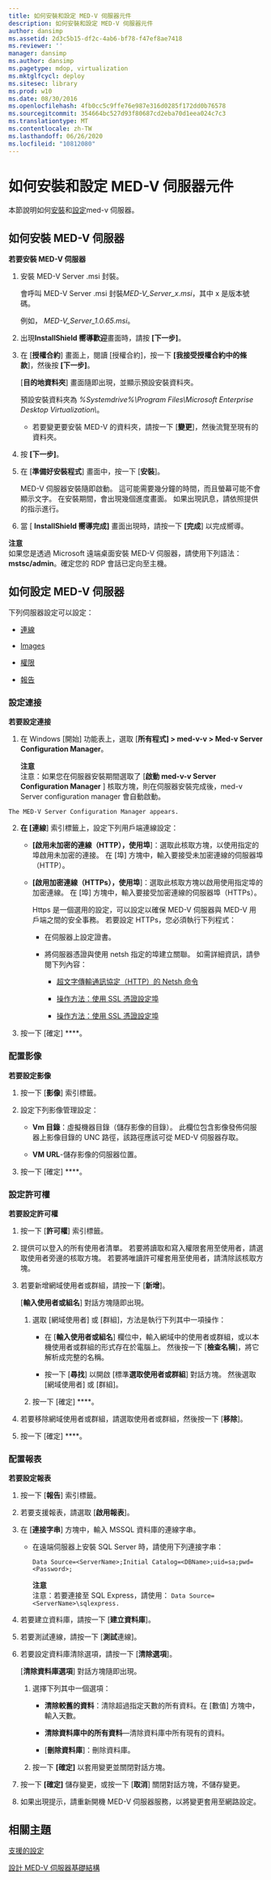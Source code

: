 ```yaml
---
title: 如何安裝和設定 MED-V 伺服器元件
description: 如何安裝和設定 MED-V 伺服器元件
author: dansimp
ms.assetid: 2d3c5b15-df2c-4ab6-bf78-f47ef8ae7418
ms.reviewer: ''
manager: dansimp
ms.author: dansimp
ms.pagetype: mdop, virtualization
ms.mktglfcycl: deploy
ms.sitesec: library
ms.prod: w10
ms.date: 08/30/2016
ms.openlocfilehash: 4fb0cc5c9ffe76e987e316d0285f172dd0b76578
ms.sourcegitcommit: 354664bc527d93f80687cd2eba70d1eea024c7c3
ms.translationtype: MT
ms.contentlocale: zh-TW
ms.lasthandoff: 06/26/2020
ms.locfileid: "10812080"
---
```

# 如何安裝和設定 MED-V 伺服器元件


本節說明如何[安裝](#bkmk-howtoinstallthemedvserver)和[設定](#bkmk-howtoconfigurethemedvserver)med-v 伺服器。

## <a href="" id="bkmk-howtoinstallthemedvserver"></a>如何安裝 MED-V 伺服器


**若要安裝 MED-V 伺服器**

1.  安裝 MED-V Server .msi 封裝。

    會呼叫 MED-V Server .msi 封裝*MED-V\_Server\_x.msi*，其中 x 是版本號碼。

    例如， *MED-V\_Server\_1.0.65.msi*。

2.  出現**InstallShield 嚮導歡迎**畫面時，請按 **[下一步]**。

3.  在 [**授權合約**] 畫面上，閱讀 [授權合約]，按一下 **[我接受授權合約中的條款**]，然後按 **[下一步]**。

    [**目的地資料夾**] 畫面隨即出現，並顯示預設安裝資料夾。

    預設安裝資料夾為 *%Systemdrive%\\Program Files\\Microsoft Enterprise Desktop Virtualization\\*。

    -   若要變更要安裝 MED-V 的資料夾，請按一下 [**變更**]，然後流覽至現有的資料夾。

4.  按 **\[下一步\]**。

5.  在 [**準備好安裝程式**] 畫面中，按一下 [**安裝**]。

    MED-V 伺服器安裝隨即啟動。 這可能需要幾分鐘的時間，而且螢幕可能不會顯示文字。 在安裝期間，會出現幾個進度畫面。 如果出現訊息，請依照提供的指示進行。

6.  當 [ **InstallShield 嚮導完成]** 畫面出現時，請按一下 **[完成**] 以完成嚮導。

**注意**  
如果您是透過 Microsoft 遠端桌面安裝 MED-V 伺服器，請使用下列語法： **mstsc/admin**。確定您的 RDP 會話已定向至主機。



## <a href="" id="bkmk-howtoconfigurethemedvserver"></a>如何設定 MED-V 伺服器


下列伺服器設定可以設定：

-   [連線](#bkmk-configuringconnections)

-   [Images](#bkmk-configuringimages)

-   [權限](#bkmk-configuringpermissions)

-   [報告](#bkmk-configuringreports)

### <a href="" id="bkmk-configuringconnections"></a>設定連接

**若要設定連接**

1.  在 Windows [開始] 功能表上，選取 [**所有程式] &gt; med-v-v &gt; Med-v Server Configuration Manager**。

    **注意**  
    注意：如果您在伺服器安裝期間選取了 [**啟動 med-v-v Server Configuration Manager** ] 核取方塊，則在伺服器安裝完成後，med-v Server configuration manager 會自動啟動。



~~~
The MED-V Server Configuration Manager appears.
~~~

2. **在 [連線**] 索引標籤上，設定下列用戶端連線設定：

   -   **[啟用未加密的連線（HTTP），使用埠**]：選取此核取方塊，以使用指定的埠啟用未加密的連接。 在 [埠] 方塊中，輸入要接受未加密連線的伺服器埠（HTTP）。

   -   **[啟用加密連線（HTTPs），使用埠**]：選取此核取方塊以啟用使用指定埠的加密連線。 在 [埠] 方塊中，輸入要接受加密連線的伺服器埠（HTTPs）。

       Https 是一個選用的設定，可以設定以確保 MED-V 伺服器與 MED-V 用戶端之間的安全事務。 若要設定 HTTPs，您必須執行下列程式：

       -   在伺服器上設定證書。

       -   將伺服器憑證與使用 netsh 指定的埠建立關聯。 如需詳細資訊，請參閱下列內容：

           -   [超文字傳輸通訊協定（HTTP）的 Netsh 命令](https://go.microsoft.com/fwlink/?LinkId=183314)

           -   [操作方法：使用 SSL 憑證設定埠](https://go.microsoft.com/fwlink/?LinkID=183315)

           -   [操作方法：使用 SSL 憑證設定埠](https://msdn.microsoft.com/library/ms733791.aspx)

3. 按一下 \[確定\] ****。

### <a href="" id="bkmk-configuringimages"></a>配置影像

**若要設定影像**

1.  按一下 [**影像**] 索引標籤。

2.  設定下列影像管理設定：

    -   **Vm 目錄**：虛擬機器目錄（儲存影像的目錄）。 此欄位包含影像發佈伺服器上影像目錄的 UNC 路徑，該路徑應該可從 MED-V 伺服器存取。

    -   **VM URL**-儲存影像的伺服器位置。

3.  按一下 \[確定\] ****。

### <a href="" id="bkmk-configuringpermissions"></a>設定許可權

**若要設定許可權**

1.  按一下 [**許可權**] 索引標籤。

2.  提供可以登入的所有使用者清單。 若要將讀取和寫入權限套用至使用者，請選取使用者旁邊的核取方塊。 若要將唯讀許可權套用至使用者，請清除該核取方塊。

3.  若要新增網域使用者或群組，請按一下 [**新增**]。

    [**輸入使用者或組名**] 對話方塊隨即出現。

    1.  選取 [網域使用者] 或 [群組]，方法是執行下列其中一項操作：

        -   在 [**輸入使用者或組名**] 欄位中，輸入網域中的使用者或群組，或以本機使用者或群組的形式存在於電腦上。 然後按一下 [**檢查名稱**]，將它解析成完整的名稱。

        -   按一下 [**尋找**] 以開啟 [標準**選取使用者或群組**] 對話方塊。 然後選取 [網域使用者] 或 [群組]。

    2.  按一下 \[確定\] ****。

4.  若要移除網域使用者或群組，請選取使用者或群組，然後按一下 [**移除**]。

5.  按一下 \[確定\] ****。

### <a href="" id="bkmk-configuringreports"></a>配置報表

**若要設定報表**

1.  按一下 [**報告**] 索引標籤。

2.  若要支援報表，請選取 [**啟用報表**]。

3.  在 [**連接字串**] 方塊中，輸入 MSSQL 資料庫的連線字串。

    -   在遠端伺服器上安裝 SQL Server 時，請使用下列連接字串：

        `Data Source=<ServerName>;Initial Catalog=<DBName>;uid=sa;pwd=<Password>;`

        **注意**  
        注意：若要連接至 SQL Express，請使用： `Data Source=<ServerName>\sqlexpress.`



4.  若要建立資料庫，請按一下 [**建立資料庫**]。

5.  若要測試連線，請按一下 [**測試**連線]。

6.  若要設定資料庫清除選項，請按一下 [**清除選項**]。

    [**清除資料庫選項**] 對話方塊隨即出現。

    1.  選擇下列其中一個選項：

        -   **清除較舊的資料**：清除超過指定天數的所有資料。在 [數值] 方塊中，輸入天數。

        -   **清除資料庫中的所有資料**—清除資料庫中所有現有的資料。

        -   [**刪除資料庫**]：刪除資料庫。

    2.  按一下 **[確定]** 以套用變更並關閉對話方塊。

7.  按一下 **[確定]** 儲存變更，或按一下 [**取消**] 關閉對話方塊，不儲存變更。

8.  如果出現提示，請重新開機 MED-V 伺服器服務，以將變更套用至網路設定。

## 相關主題


[支援的設定](supported-configurationsmedv-orientation.md)

[設計 MED-V 伺服器基礎結構](design-the-med-v-server-infrastructure.md)









